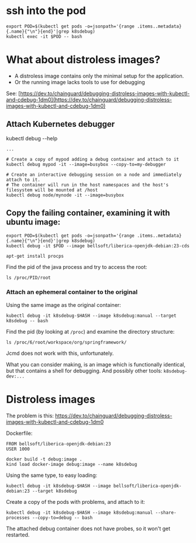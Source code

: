 # ssh into the pod

```shell
export POD=$(kubectl get pods -o=jsonpath='{range .items..metadata}{.name}{"\n"}{end}'|grep k8sdebug)
kubectl exec -it $POD -- bash
```

# What about distroless images?

- A distroless image contains only the minimal setup for the application.
- Or the running image lacks tools to use for debugging 

See: [https://dev.to/chainguard/debugging-distroless-images-with-kubectl-and-cdebug-1dm0](https://dev.to/chainguard/debugging-distroless-images-with-kubectl-and-cdebug-1dm0)


## Attach Kubernetes debugger

kubectl debug --help

    ...

    # Create a copy of mypod adding a debug container and attach to it
    kubectl debug mypod -it --image=busybox --copy-to=my-debugger
   
    # Create an interactive debugging session on a node and immediately attach to it.
    # The container will run in the host namespaces and the host's filesystem will be mounted at /host
    kubectl debug node/mynode -it --image=busybox

## Copy the failing container, examining it with ubuntu image:

```shell
export POD=$(kubectl get pods -o=jsonpath='{range .items..metadata}{.name}{"\n"}{end}'|grep k8sdebug)
kubectl debug -it $POD --image bellsoft/liberica-openjdk-debian:23-cds
```

    apt-get install procps    

Find the pid of the java process and try to access the root:

    ls /proc/PID/root


### Attach an ephemeral container to the original

Using the same image as the original container:

    kubectl debug -it k8sdebug-$HASH --image k8sdebug:manual --target k8sdebug -- bash

Find the pid (by looking at `/proc`) and examine the directory structure:

    ls /proc/6/root/workspace/org/springframework/

Jcmd does not work with this, unfortunately. 

What you can consider making, is an image which is functionally identical, but that
contains a shell for debugging. And possibly other tools: `k8sdebug-dev:...`

# Distroless images

The problem is this:
https://dev.to/chainguard/debugging-distroless-images-with-kubectl-and-cdebug-1dm0

Dockerfile:

    FROM bellsoft/liberica-openjdk-debian:23
    USER 1000

```shell
docker build -t debug:image .
kind load docker-image debug:image --name k8sdebug
```

Using the same type, to easy loading:
```shell
kubectl debug -it k8sdebug-$HASH --image bellsoft/liberica-openjdk-debian:23 --target k8sdebug
``` 

Create a copy of the pods with problems, and attach to it:

    kubectl debug -it k8sdebug-$HASH --image k8sdebug:manual --share-processes --copy-to=debug -- bash

The attached debug container does not have probes, so it won't get restarted.